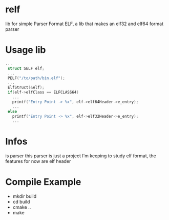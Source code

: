 # relf
lib for simple Parser Format ELF, 
a lib that makes an elf32 and elf64 format parser

# Usage lib
```C
...
 struct SELF elf;
 ...
 PELF("/to/path/bin.elf");
 ...
 ElfStruct(&elf);
 if(elf->elfClass == ELFCLASS64)
   ...
   printf("Entry Point -> %x", elf->elf64Header->e_entry);
   ...
 else
   printf("Entry Point -> %x", elf->elf32Header->e_entry);
   ...
```
# Infos

is parser this parser is just a project I'm keeping to 
study elf format, the features for now are elf header

# Compile Example

* mkdir build
* cd build
* cmake ..
* make 
